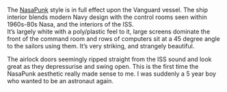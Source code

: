 The [NasaPunk](.md) style is in full effect upon the Vanguard vessel. The ship interior blends modern Navy design with the control rooms seen within 1960s-80s Nasa, and the interiors of the ISS.  
It’s largely white with a poly/plastic feel to it, large screens dominate the front of the command room and rows of computers sit at a 45 degree angle to the sailors using them. It’s very striking, and strangely beautiful. 

The airlock doors seemingly ripped straight from the ISS sound and look great as they depressurise and swing open. This is the first time the NasaPunk aesthetic really made sense to me. I was suddenly a 5 year boy who wanted to be an astronaut again.